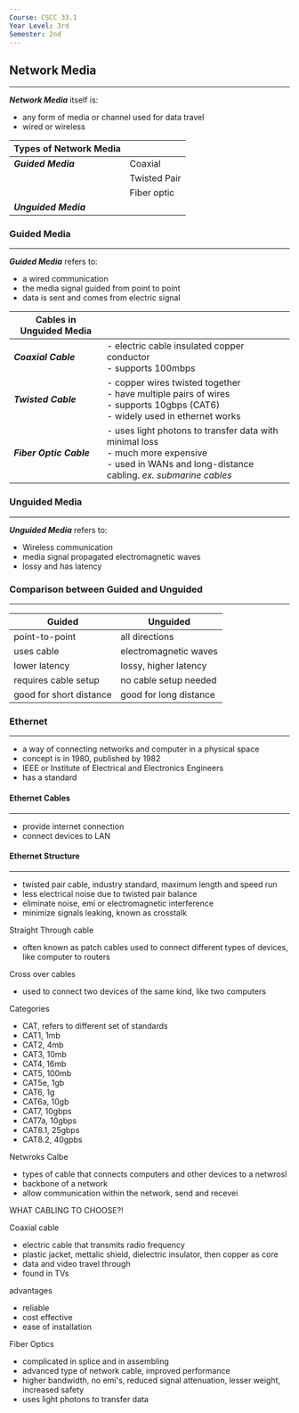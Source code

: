 ```yaml
---
Course: CSCC 33.1
Year Level: 3rd
Semester: 2nd
---
```

## Network Media
---
***Network Media*** itself is:
- any form of media or channel used for data travel
- wired or wireless


| **Types of Network Media** |              |
| -------------------------- | ------------ |
| ***Guided Media***         | Coaxial      |
|                            | Twisted Pair |
|                            | Fiber optic  |
| ***Unguided Media***       |              |
### Guided Media
---
***Guided Media*** refers to:
- a wired communication
- the media signal guided from point to point
- data is sent and comes from electric signal

| **Cables in Unguided Media** |                                                                                                                                                      |
| ---------------------------- | ---------------------------------------------------------------------------------------------------------------------------------------------------- |
| ***Coaxial Cable***          | - electric cable insulated copper conductor<br>- supports 100mbps                                                                                    |
| ***Twisted Cable***          | - copper wires twisted together<br>- have multiple pairs of wires<br>- supports 10gbps (CAT6)<br>- widely used in ethernet works                     |
| ***Fiber Optic Cable***      | - uses light photons to transfer data with minimal loss<br>- much more expensive<br>- used in WANs and long-distance cabling. *ex. submarine cables* |
### Unguided Media
---
***Unguided Media*** refers to:
- Wireless communication
- media signal propagated electromagnetic waves
- lossy and has latency

### Comparison between Guided and Unguided
---

| Guided                  | Unguided               |
| ----------------------- | ---------------------- |
| point-to-point          | all directions         |
| uses cable              | electromagnetic waves  |
| lower latency           | lossy, higher latency  |
| requires cable setup    | no cable setup needed  |
| good for short distance | good for long distance |

### Ethernet
---
- a way of connecting networks and computer in a physical space
- concept is in 1980, published by 1982
- IEEE or Institute of Electrical and Electronics Engineers
- has a standard

#### Ethernet Cables
---
- provide internet connection
- connect devices to LAN

#### Ethernet Structure
---
- twisted pair cable, industry standard, maximum length and speed run
- less electrical noise due to twisted pair balance
- eliminate noise, emi or electromagnetic interference
- minimize signals leaking, known as crosstalk


Straight Through cable
- often known as patch cables used to connect different types of devices, like computer to routers

Cross over cables
- used to connect two devices of the same kind, like two computers

Categories
- CAT, refers to different set of standards
- CAT1, 1mb
- CAT2, 4mb
- CAT3, 10mb
- CAT4, 16mb
- CAT5, 100mb
- CAT5e, 1gb
- CAT6, 1g
- CAT6a, 10gb
- CAT7, 10gbps
- CAT7a, 10gbps
- CAT8.1, 25gbps
- CAT8.2, 40gpbs

Netwroks Calbe
- types of cable that connects computers and other devices to a netwrosl
- backbone of a network
- allow communication within the network, send and recevei

WHAT CABLING TO CHOOSE?!

Coaxial cable
- electric cable that transmits radio frequency
- plastic jacket, mettalic shield, dielectric insulator, then copper as core
- data and video travel through
- found in TVs

advantages
- reliable
- cost effective
- ease of installation

Fiber Optics
- complicated in splice and in assembling
- advanced type of network cable, improved performance
- higher bandwidth, no emi's, reduced signal attenuation, lesser weight, increased safety
- uses light photons to transfer data
